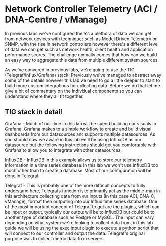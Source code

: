 # Network Controller Telemetry (ACI / DNA-Centre / vManage)

In previous labs we've configured there's a plethora of data we can get from network devices with techniques such as Model Driven Telemetry or SNMP, with the rise in network controllers however there's a different level of data we can get such as network health, client health and application peformance scores. The challenge normally comes that how can we build an easy way to aggregate this data from multiple different system sources.

As we've convered in previous labs, we're going to use the TIG (Telegraf/Influx/Grafana) stack. Previously we've managed to abstract away some of the details however this lab we need to go a little deeper to start to build more custom integrations for collecting data. Before we do that let me give a bit of commentary on the individual components so you can understand where they all fit together.

## TIG stack in detail

Grafana - Much of our time in this lab will be spend building our visuals in Grafana. Grafana makes to a simple workflow to create and build visual dashboards from our datasources and supports mutliple datasources. As you should now we aware in this lab we'll be using InfluxDB as our datasource but the following instructions should get you comfortable with Grafana to allow you to integrate with other datasources. 

InfluxDB - InfluxDB in this example allows us to store our telemetry information in a time series database. In this lab we won't use InfluxDB too much other than to create a database. Most of our configuration will be done in Telegraf.

Telegraf - This is probably one of the more difficult concepts to fully understand here, Telegrafs function is to primarily act as the middle-man in this architecture collecting data from our inputs (In this case ACI, DNA-C, vManage), format then outputing into our Influx time series database. One of the most important concept of Telegraf to get are the plugins, which can be input or output, typically our output will be to InfluxDB but could be to another type of database such as Postgre or MySQL. The input can vary depending on what system we're looking to collect data from, in this lab guide we will be using the exec input plugin to execute a python script that will connect to our controller and output the data. Telegraf's original purpose was to collect metric data from servers.
